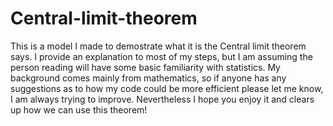 # Central-limit-theorem
This is a model I made to demostrate what it is the Central limit theorem says.
I provide an explanation to most of my steps, but I am assuming the person reading will have some basic familiarity with statistics.
My background comes mainly from mathematics, so if anyone has any suggestions as to how my code could be more efficient please let me know, I am always trying to improve.
Nevertheless I hope you enjoy it and clears up how we can use this theorem!
